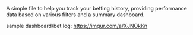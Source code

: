 A simple file to help you track your betting history, providing performance data based on various filters and a summary dashboard. 

sample dashboard/bet log: https://imgur.com/a/XJNOkKn

